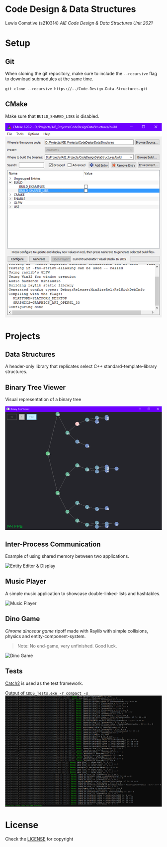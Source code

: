 # Code Design & Data Structures
Lewis Comstive (s210314)
*AIE Code Design &amp; Data Structures Unit 2021*

# Setup
## Git
When cloning the git repository, make sure to include the `--recursive` flag to
download submodules at the same time.

`git clone --recursive https://../Code-Design-Data-Structures.git`

## CMake
Make sure that `BUILD_SHARED_LIBS` is disabled.

![CMake Setup](./Media/CMakeSetup.png)

# Projects
## Data Structures
A header-only library that replicates select C++ standard-template-library structures.

## Binary Tree Viewer
Visual representation of a binary tree

![Binary Tree](./Media/BinaryTree.png)

## Inter-Process Communication
Example of using shared memory between two applications.

![Entity Editor &amp; Display](./Media/EntityEditor_Display.gif)

## Music Player
A simple music application to showcase double-linked-lists and hashtables.

![Music Player](./Media/MusicPlayer.gif)

## Dino Game
*Chrome dinosaur game* ripoff made with Raylib with simple collisions, physics and entity-component-system.

> Note: No end-game, very unfinished. Good luck.

![Dino Game](./Media/DinoGame.gif)

## Tests
[Catch2](https://github.com/catchorg/Catch2) is used as the test framework.

Output of `CDDS_Tests.exe -r compact -s`
![Tests](./Media/Tests.png)

# License
Check the [LICENSE](./LICENSE) for copyright